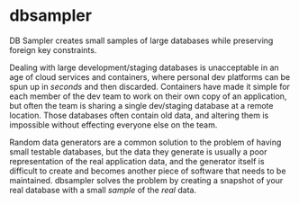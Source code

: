 dbsampler
=========
DB Sampler creates small samples of large databases while preserving foreign key constraints.

Dealing with large development/staging databases is unacceptable in an age of cloud services and containers, where personal dev platforms can be spun up in _seconds_ and then discarded. Containers have made it simple for each member of the dev team to work on their own copy of an application, but often the team is sharing a single dev/staging database at a remote location. Those databases often contain old data, and altering them is impossible without effecting everyone else on the team.

Random data generators are a common solution to the problem of having small testable databases, but the data they generate is usually a poor representation of the real application data, and the generator itself is difficult to create and becomes another piece of software that needs to be maintained. dbsampler solves the problem by creating a snapshot of your real database with a small _sample_ of the _real_ data.